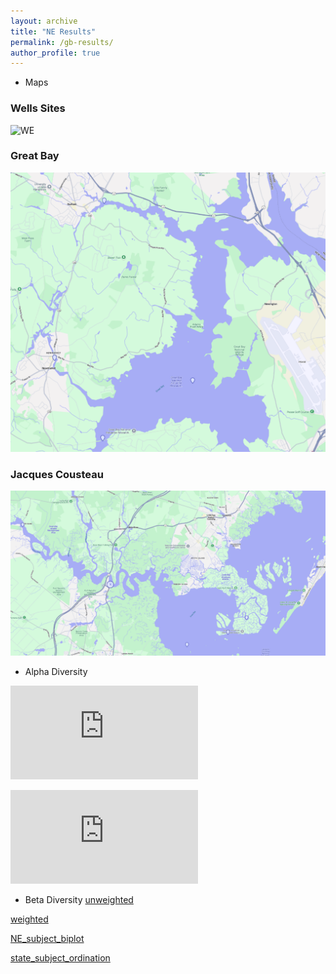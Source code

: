 ```yaml
---
layout: archive
title: "NE Results"
permalink: /gb-results/
author_profile: true
---
```

* Maps 
### Wells Sites
![WE](https://github.com/jthmiller/jthmiller.github.io/blob/master/images/WE.png?raw=true)

### Great Bay
![GB](https://github.com/jthmiller/jthmiller.github.io/blob/master/images/GB.png?raw=true)

### Jacques Cousteau 
![JC](https://github.com/jthmiller/jthmiller.github.io/blob/master/images/JC.png?raw=true)


* Alpha Diversity

![Diversity](https://github.com/jthmiller/jthmiller.github.io/blob/master/images/NERRS-NE_18s_observed_diversity.pdf?raw=true)

![Shannon](https://github.com/jthmiller/jthmiller.github.io/blob/master/images/NERRS-NE_18s_shannon_diversity.pdf?raw=true)

* Beta Diversity
[unweighted](https://view.qiime2.org/visualization/?src=https://jthmiller.github.io/files/results/nerrs/regional/NE_with-repl/unweighted_unifrac_emperor.qzv)  

[weighted](https://view.qiime2.org/visualization/?src=https://jthmiller.github.io/files/results/nerrs/regional/NE_with-repl/weighted_unifrac_emperor.qzv)

[NE_subject_biplot](https://view.qiime2.org/visualization/?src=https://jthmiller.github.io/files/results/nerrs/regional/NE_with-repl/NE_gemelli-ctf/NE_subject_biplot.qzv)

[state_subject_ordination](https://view.qiime2.org/visualization/?src=https://jthmiller.github.io/files/results/nerrs/regional/NE_with-repl/NE_gemelli-ctf/state_subject_ordination.qzv)



